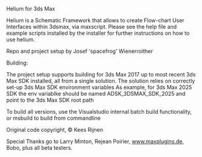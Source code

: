 Helium for 3ds Max

Helium is a Schematic Framework that allows to create Flow-chart
User Interfaces within 3dsmax, via maxscript. Please see the help file
and example scripts installed by the installer for further instructions
on how to use helium.

Repo and project setup by Josef 'spacefrog' Wienerroither

Building:

The project setup supports building for 3ds Max 2017 up to most recent 3ds Max SDK installed, all from a single solution. The solution relies on correctly set-up 3ds Max SDK environment variables
As example, for 3ds Max 2025 SDK the env variablke should be named ADSK_3DSMAX_SDK_2025 and point to the 3ds Max SDK root path

To build all versions, use the Visualstudio internal batch build functionality, or msbuild to build from commandline

Original code copyright, © Kees Rijnen

Special Thanks go to Larry Minton, Rejean Poirier, www.maxplugins.de, Bobo, plus all beta testers.
